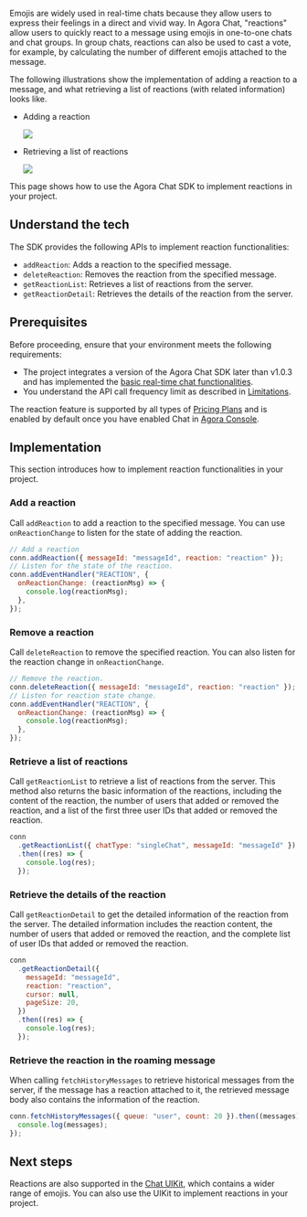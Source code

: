 Emojis are widely used in real-time chats because they allow users to express their feelings in a direct and vivid way. In Agora Chat, "reactions" allow users to quickly react to a message using emojis in one-to-one chats and chat groups. In group chats, reactions can also be used to cast a vote, for example, by calculating the number of different emojis attached to the message. 

The following illustrations show the implementation of adding a reaction to a message, and what retrieving a list of reactions (with related information) looks like.

- Adding a reaction

  ![](https://web-cdn.agora.io/docs-files/1655257804635)
	
- Retrieving a list of reactions

  ![](https://web-cdn.agora.io/docs-files/1655257845986)

This page shows how to use the Agora Chat SDK to implement reactions in your project.

## Understand the tech

The SDK provides the following APIs to implement reaction functionalities:

- `addReaction`: Adds a reaction to the specified message.
- `deleteReaction`: Removes the reaction from the specified message.
- `getReactionList`: Retrieves a list of reactions from the server.
- `getReactionDetail`: Retrieves the details of the reaction from the server.

## Prerequisites

Before proceeding, ensure that your environment meets the following requirements:

- The project integrates a version of the Agora Chat SDK later than v1.0.3 and has implemented the [basic real-time chat functionalities](./agora_chat_get_started_web?platform=Web).
- You understand the API call frequency limit as described in [Limitations](./agora_chat_limitation?platform=Web).

<div class="alert info">The reaction feature is supported by all types of <a href="https://docs.agora.io/en/agora-chat/agora_chat_plan">Pricing Plans</a> and is enabled by default once you have enabled Chat in <a href="https://console.agora.io/">Agora Console</a>.</div>

## Implementation

This section introduces how to implement reaction functionalities in your project.

### Add a reaction

Call `addReaction` to add a reaction to the specified message. You can use `onReactionChange` to listen for the state of adding the reaction.

```javascript
// Add a reaction
conn.addReaction({ messageId: "messageId", reaction: "reaction" });
// Listen for the state of the reaction.
conn.addEventHandler("REACTION", {
  onReactionChange: (reactionMsg) => {
    console.log(reactionMsg);
  },
});
```

### Remove a reaction

Call `deleteReaction` to remove the specified reaction. You can also listen for the reaction change in `onReactionChange`.

```javascript
// Remove the reaction.
conn.deleteReaction({ messageId: "messageId", reaction: "reaction" });
// Listen for reaction state change.
conn.addEventHandler("REACTION", {
  onReactionChange: (reactionMsg) => {
    console.log(reactionMsg);
  },
});
```

### Retrieve a list of reactions

Call `getReactionList` to retrieve a list of reactions from the server. This method also returns the basic information of the reactions, including the content of the reaction, the number of users that added or removed the reaction, and a list of the first three user IDs that added or removed the reaction.

```javascript
conn
  .getReactionList({ chatType: "singleChat", messageId: "messageId" })
  .then((res) => {
    console.log(res);
  });
```

### Retrieve the details of the reaction

Call `getReactionDetail` to get the detailed information of the reaction from the server. The detailed information includes the reaction content, the number of users that added or removed the reaction, and the complete list of user IDs that added or removed the reaction.

```javascript
conn
  .getReactionDetail({
    messageId: "messageId",
    reaction: "reaction",
    cursor: null,
    pageSize: 20,
  })
  .then((res) => {
    console.log(res);
  });
```

### Retrieve the reaction in the roaming message

When calling `fetchHistoryMessages` to retrieve historical messages from the server, if the message has a reaction attached to it, the retrieved message body also contains the information of the reaction.

```javascript
conn.fetchHistoryMessages({ queue: "user", count: 20 }).then((messages) => {
  console.log(messages);
});
```

## Next steps

Reactions are also supported in the [Chat UIKit](./agora_chat_uikit_web?platform=Web), which contains a wider range of emojis. You can also use the UIKit to implement reactions in your project.